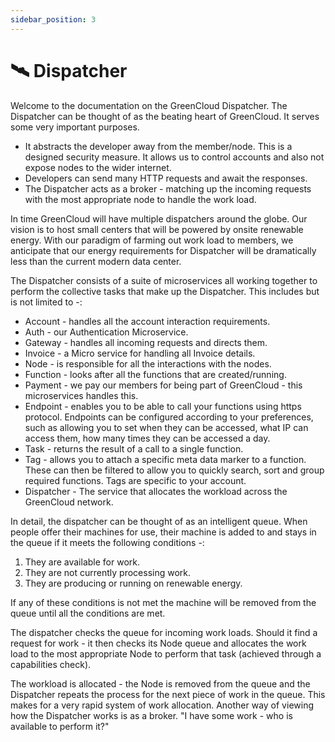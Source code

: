 ```yaml
---
sidebar_position: 3
---
```


# 🛰️ Dispatcher

Welcome to the documentation on the GreenCloud Dispatcher. The Dispatcher can be thought of as the beating heart of GreenCloud. It serves some very important purposes.

-   It abstracts the developer away from the member/node. This is a designed security measure. It allows us to control accounts and also not expose nodes to the wider internet.
-   Developers can send many HTTP requests and await the responses.
-   The Dispatcher acts as a broker - matching up the incoming requests with the most appropriate node to handle the work load.

In time GreenCloud will have multiple dispatchers around the globe. Our vision is to host small centers that will be powered by onsite renewable energy. With our paradigm of farming out work load to members, we anticipate that our energy requirements for Dispatcher will be dramatically less than the current modern data center.

The Dispatcher consists of a suite of microservices all working together to perform the collective tasks that make up the Dispatcher. This includes but is not limited to -:

-   Account - handles all the account interaction requirements.
-   Auth - our Authentication Microservice.
-   Gateway - handles all incoming requests and directs them.
-   Invoice - a Micro service for handling all Invoice details.
-   Node - is responsible for all the interactions with the nodes.
-   Function - looks after all the functions that are created/running.
-   Payment - we pay our members for being part of GreenCloud - this microservices handles this.
-   Endpoint - enables you to be able to call your functions using https protocol. Endpoints can be configured according to your preferences, such as allowing you to set when they can be accessed, what IP can access them, how many times they can be accessed a day.
-   Task - returns the result of a call to a single function.
-   Tag - allows you to attach a specific meta data marker to a function. These can then be filtered to allow you to quickly search, sort and group required functions. Tags are specific to your account.
-   Dispatcher - The service that allocates the workload across the GreenCloud network.

In detail, the dispatcher can be thought of as an intelligent queue. When people offer their machines for use, their machine is added to and stays in the queue if it meets the following conditions -:

1. They are available for work.
2. They are not currently processing work.
3. They are producing or running on renewable energy.

If any of these conditions is not met the machine will be removed from the queue until all the conditions are met.

The dispatcher checks the queue for incoming work loads. Should it find a request for work - it then checks its Node queue and allocates the work load to the most appropriate Node to perform that task (achieved through a capabilities check).

The workload is allocated - the Node is removed from the queue and the Dispatcher repeats the process for the next piece of work in the queue. This makes for a very rapid system of work allocation. Another way of viewing how the Dispatcher works is as a broker. "I have some work - who is available to perform it?"
